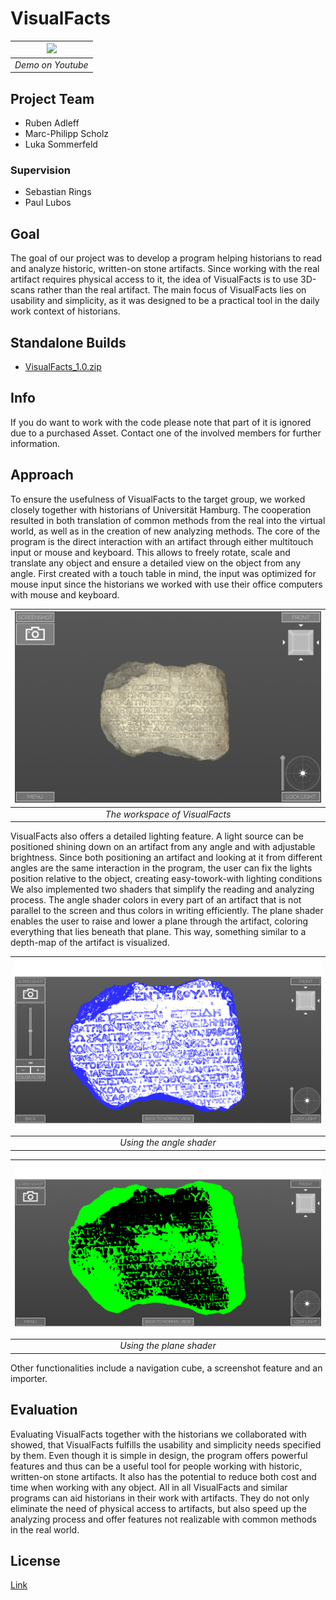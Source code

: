 
# VisualFacts

| [![](https://img.youtube.com/vi/bgIci_0qRxs/0.jpg)](https://youtu.be/bgIci_0qRxs) | 
|:--:| 
| *Demo on Youtube* |

## Project Team
- Ruben Adleff
- Marc-Philipp Scholz
- Luka Sommerfeld
### Supervision
- Sebastian Rings
- Paul Lubos

## Goal
The goal of our project was to develop a program helping historians to read and analyze historic, written-on stone artifacts. Since working with the real artifact requires physical access to it, the idea of VisualFacts is to use 3D-scans rather than the real artifact. The main focus of VisualFacts lies on usability and simplicity, as it was designed to be a practical tool in the daily work context of historians.

## Standalone Builds
- [VisualFacts_1.0.zip](VisualFacts%20Unity/VisualFacts%20Build/VisualFacts_1.0.zip)

## Info
If you do want to work with the code please note that part of it is ignored due to a purchased Asset. Contact one of the involved members for further information.

## Approach
To ensure the usefulness of VisualFacts to the target group, we worked closely together with historians of Universität Hamburg. The cooperation resulted in both translation of common methods from the real into the virtual world, as well as in the creation of new analyzing methods. 
The core of the program is the direct interaction with an artifact through either multitouch input or mouse and keyboard. This allows to freely rotate, scale and translate any object and ensure a detailed view on the object from any angle. First created with a touch table in mind, the input was optimized for mouse input since the historians we worked with use their office computers with mouse and keyboard. 

| ![](docs/images/writtenartefacts1.png) | 
|:--:| 
| *The workspace of VisualFacts* |

VisualFacts also offers a detailed lighting feature. A light source can be positioned shining down on an artifact from any angle and with adjustable brightness. Since both positioning an artifact and looking at it from different angles are the same interaction in the program, the user can fix the lights position relative to the object, creating easy-towork-with lighting conditions 
We also implemented two shaders that simplify the reading and analyzing process. The angle shader colors in every part of an artifact that is not parallel to the screen and thus colors in writing efficiently. The plane shader enables the user to raise and lower a plane through the artifact, coloring everything that lies beneath that plane. This way, something similar to a depth-map of the artifact is visualized. 

| ![](docs/images/writtenartefacts2.png) | 
|:--:| 
| *Using the angle shader* |

| ![](docs/images/writtenartefacts3.png) | 
|:--:| 
| *Using the plane shader* |

Other functionalities include a navigation cube, a screenshot feature and an importer.

## Evaluation
Evaluating VisualFacts together with the historians we collaborated with showed, that VisualFacts fulfills the usability and simplicity needs specified by them. Even though it is simple in design, the program offers powerful features and thus can be a useful tool for people working with historic, written-on stone artifacts. It also has the potential to reduce both cost and time when working with any object. 
All in all VisualFacts and similar programs can aid historians in their work with artifacts. They do not only eliminate the need of physical access to artifacts, but also speed up the analyzing process and offer features not realizable with common methods in the real world.

## License
[Link](LICENCE)
